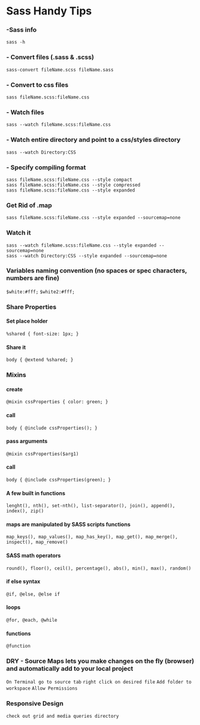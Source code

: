 # Sass Handy Tips

### -Sass info
`sass -h`
### - Convert files (.sass & .scss)
`sass-convert fileName.scss fileName.sass`

### - Convert to css files
`sass fileName.scss:fileName.css`

### - Watch files
`sass --watch fileName.scss:fileName.css`

### - Watch entire directory and point to a css/styles directory
`sass --watch Directory:CSS`

### - Specify compiling format 
````sass fileName.scss:fileName.css --style compact````  
````sass fileName.scss:fileName.css --style compressed````   
````sass fileName.scss:fileName.css --style expanded````  

### Get Rid of .map 
`sass fileName.scss:fileName.css --style expanded --sourcemap=none`

### Watch it
````sass --watch fileName.scss:fileName.css --style expanded --sourcemap=none````  
````sass --watch Directory:CSS --style expanded --sourcemap=none````  

### Variables naming convention (no spaces or spec characters, numbers are fine)
`$white:#fff;`
`$white2:#fff;`

### Share Properties
#### Set place holder
``%shared {
    font-size: 1px;
}``

#### Share it
``
body {
@extend %shared;
}
``

### Mixins
#### create
`@mixin cssProperties {
color: green;
}`
#### call 
``body {
    @include cssProperties();
}
``
#### pass arguments
`@mixin cssProperties($arg1)`
#### call 
``body {
    @include cssProperties(green);
}
``

#### A few built in functions
`lenght(), nth(), set-nth(), list-separator(), join(), append(), index(), zip()`

#### maps are manipulated by SASS scripts functions
`map_keys(), map_values(), map_has_key(), map_get(), map_merge(), inspect(), map_remove()`

#### SASS math operators
`round(), floor(), ceil(), percentage(), abs(), min(), max(), random()`

#### if else syntax
`@if, @else, @else if`

#### loops
`@for, @each, @while`

#### functions
`@function`

### DRY - Source Maps lets you make changes on the fly (browser) and automatically add to your local project
````On Terminal go to source tab````
````right click on desired file````
````Add folder to workspace````
```Allow Permissions```

### Responsive Design
`check out grid and media queries directory`
 
